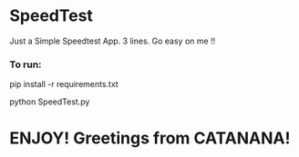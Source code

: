 # SpeedTest
 Just a Simple Speedtest App. 3 lines. Go easy on me !! 



<h3>To run:</h3> 



pip install -r requirements.txt

python SpeedTest.py


<h1>ENJOY! Greetings from CATANANA! </h1>
